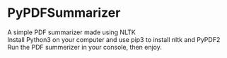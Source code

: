 # PyPDFSummarizer

A simple PDF summarizer made using NLTK<br>
Install Python3 on your computer and use pip3 to install nltk and PyPDF2<br>
Run the PDF summerizer in your console, then enjoy. 
